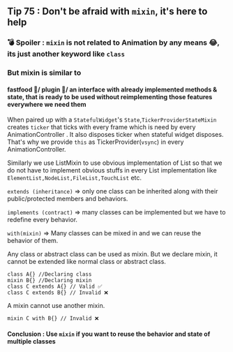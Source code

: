 ## Tip  75 : Don't be afraid with `mixin`, it's here to help

### 💣 Spoiler : `mixin` is not related to Animation by any means 😂, its just another keyword like `class`

### But mixin is similar to

#### **fastfood 🍔/ plugin 🧩/ an interface with already implemented methods & state, that is ready to be used without reimplementing those features everywhere we need them**

When paired up with a `StatefulWidget`'s `State`,`TickerProviderStateMixin` creates `ticker` that ticks with every frame which is need by every AnimationController . It also disposes ticker when stateful widget disposes. That's why we provide `this` as TickerProvider(`vsync`) in every AnimationController.

Similarly we use ListMixin to use obvious implementation of List so that we do not have to implement obvious stuffs in every List implementation like `ElementList,NodeList,FileList,TouchList` etc.

`extends (inheritance)` => only one class can be inherited along with their public/protected members and behaviors.

`implements (contract)` => many classes can be implemented but we have to redefine every behavior.

`with(mixin)` => Many classes can be mixed in and we can reuse the behavior of them.

Any class or abstract class can be used as mixin. But we declare mixin, it cannot be extended like normal class or abstract class.

    class A{} //Declaring class
    mixin B{} //Declaring mixin
    class C extends A{} // Valid ✅
    class C extends B{} // Invalid ❌

A mixin cannot use another mixin.

    mixin C with B{} // Invalid ❌

#### Conclusion : Use `mixin` if you want to reuse the behavior and state of multiple classes

